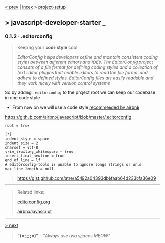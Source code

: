 [< prev][1] | [index][2] > [project-setup][1]

## \> javascript-developer-starter _
### 0.1.2 ⋅ .editorconfig
>Keeping your **code style** cool
>
>*EditorConfig helps developers define and maintain consistent coding
styles between different editors and IDEs. The EditorConfig project
consists of a file format for defining coding styles and a collection
of text editor plugins that enable editors to read the file format and
adhere to defined styles. EditorConfig files are easily readable and they
work nicely with version control systems.*

So by adding `.editorconfig` to the project root we can keep our codebase
in one code style

- From now on we will use a code style [recommended by airbnb][4]

https://github.com/airbnb/javascript/blob/master/.editorconfig
```
root = true

[*]
indent_style = space
indent_size = 2
charset = utf-8
trim_trailing_whitespace = true
insert_final_newline = true
end_of_line = lf
# editorconfig-tools is unable to ignore longs strings or urls
max_line_length = null
```
>https://gist.github.com/atre/a5492a04393dbbfaab64d233bfa36e09

---
> Related links:
>
>[editorconfig.org][5]
>
>[airbnb/javascript][4]
---
[> next][3]

> **"(=;ェ;=)"** - *"Always use two spaces MEOW"*

[1]: https://github.com/Atre/javascript-developer-starter/tree/project-setup/init-yarn
[2]: https://github.com/Atre/javascript-developer-starter/tree/project-setup/index
[3]: https://github.com/Atre/javascript-developer-starter/tree/project-setup/webpack
[4]: https://github.com/airbnb/javascript
[5]: http://editorconfig.org

